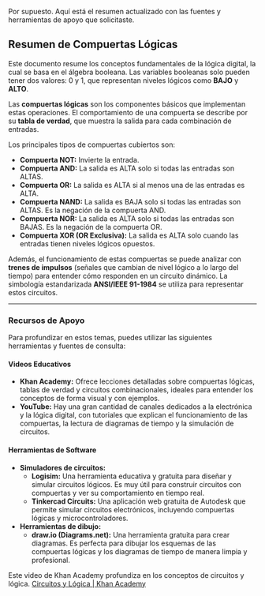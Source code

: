 Por supuesto. Aquí está el resumen actualizado con las fuentes y herramientas de apoyo que solicitaste.

## Resumen de Compuertas Lógicas

Este documento resume los conceptos fundamentales de la lógica digital, la cual se basa en el álgebra booleana. Las variables booleanas solo pueden tener dos valores: 0 y 1, que representan niveles lógicos como **BAJO** y **ALTO**.

Las **compuertas lógicas** son los componentes básicos que implementan estas operaciones. El comportamiento de una compuerta se describe por su **tabla de verdad**, que muestra la salida para cada combinación de entradas.

Los principales tipos de compuertas cubiertos son:
* **Compuerta NOT:** Invierte la entrada.
* **Compuerta AND:** La salida es ALTA solo si todas las entradas son ALTAS.
* **Compuerta OR:** La salida es ALTA si al menos una de las entradas es ALTA.
* **Compuerta NAND:** La salida es BAJA solo si todas las entradas son ALTAS. Es la negación de la compuerta AND.
* **Compuerta NOR:** La salida es ALTA solo si todas las entradas son BAJAS. Es la negación de la compuerta OR.
* **Compuerta XOR (OR Exclusiva):** La salida es ALTA solo cuando las entradas tienen niveles lógicos opuestos.

Además, el funcionamiento de estas compuertas se puede analizar con **trenes de impulsos** (señales que cambian de nivel lógico a lo largo del tiempo) para entender cómo responden en un circuito dinámico. La simbología estandarizada **ANSI/IEEE 91-1984** se utiliza para representar estos circuitos.

---

### Recursos de Apoyo
Para profundizar en estos temas, puedes utilizar las siguientes herramientas y fuentes de consulta:

#### Videos Educativos
* **Khan Academy:** Ofrece lecciones detalladas sobre compuertas lógicas, tablas de verdad y circuitos combinacionales, ideales para entender los conceptos de forma visual y con ejemplos. 
* **YouTube:** Hay una gran cantidad de canales dedicados a la electrónica y la lógica digital, con tutoriales que explican el funcionamiento de las compuertas, la lectura de diagramas de tiempo y la simulación de circuitos.

#### Herramientas de Software
* **Simuladores de circuitos:**
    * **Logisim:** Una herramienta educativa y gratuita para diseñar y simular circuitos lógicos. Es muy útil para construir circuitos con compuertas y ver su comportamiento en tiempo real.
    * **Tinkercad Circuits:** Una aplicación web gratuita de Autodesk que permite simular circuitos electrónicos, incluyendo compuertas lógicas y microcontroladores.
* **Herramientas de dibujo:**
    * **draw.io (Diagrams.net):** Una herramienta gratuita para crear diagramas. Es perfecta para dibujar los esquemas de las compuertas lógicas y los diagramas de tiempo de manera limpia y profesional.

Este video de Khan Academy profundiza en los conceptos de circuitos y lógica. [Circuitos y Lógica | Khan Academy](https://www.khanacademy.org/computing/computers-and-internet/xcae6f4a7ff015e7d:computers/xcae6f4a7ff015e7d:logic-gates-and-circuits/v/khan-academy-and-codeorg-circuits-logic)